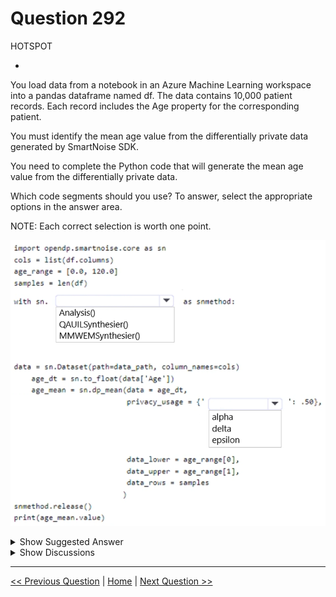 # Question 292

HOTSPOT

-

You load data from a notebook in an Azure Machine Learning workspace into a pandas dataframe named df. The data contains 10,000 patient records. Each record includes the Age property for the corresponding patient.

You must identify the mean age value from the differentially private data generated by SmartNoise SDK.

You need to complete the Python code that will generate the mean age value from the differentially private data.

Which code segments should you use? To answer, select the appropriate options in the answer area.

NOTE: Each correct selection is worth one point.

![Question Image](images/q292_q_image414.png)

<details>
  <summary>Show Suggested Answer</summary>

  <img src="images/q292_ans_0_image415.png" alt="Answer Image"><br>

</details>

<details>
  <summary>Show Discussions</summary>

<blockquote><p><strong>oakmm</strong> <code>(Sun 22 Sep 2024 23:30)</code> - <em>Upvotes: 5</em></p><p>https://github.com/MicrosoftLearning/mslearn-dp100/blob/main/13%20-%20Explore%20Differential%20Privacy.ipynb</p></blockquote>

</details>

---

[<< Previous Question](question_291.md) | [Home](/index.md) | [Next Question >>](question_293.md)
